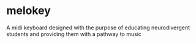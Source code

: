 # melokey
A midi keyboard designed with the purpose of educating neurodivergent students and providing them with a pathway to music 
